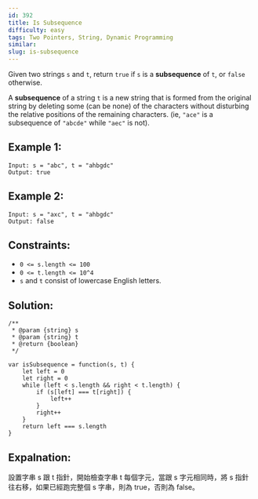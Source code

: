 ```yaml
---
id: 392
title: Is Subsequence
difficulty: easy
tags: Two Pointers, String, Dynamic Programming
similar:
slug: is-subsequence
---
```


Given two strings `s` and `t`, return `true` if `s` is a **subsequence** of `t`, or `false` otherwise.

A **subsequence** of a string `t` is a new string that is formed from the original string by deleting some (can be none) of the characters without disturbing the relative positions of the remaining characters. (ie, `"ace"` is a subsequence of `"abcde"` while `"aec"` is not).

## Example 1:

```
Input: s = "abc", t = "ahbgdc"
Output: true
```

## Example 2:

```
Input: s = "axc", t = "ahbgdc"
Output: false
```

## Constraints:

- `0 <= s.length <= 100`
- `0 <= t.length <= 10^4`
- `s` and `t` consist of lowercase English letters.

## Solution:

```
/**
 * @param {string} s
 * @param {string} t
 * @return {boolean}
 */

var isSubsequence = function(s, t) {
    let left = 0
    let right = 0
    while (left < s.length && right < t.length) {
        if (s[left] === t[right]) {
            left++
        }
        right++
    }
    return left === s.length
}
```

## Expalnation:

設置字串 s 跟 t 指針，開始檢查字串 t 每個字元，當跟 s 字元相同時，將 s 指針往右移，如果已經跑完整個 s 字串，則為 true，否則為 false。
